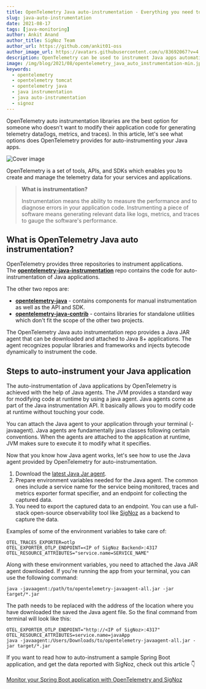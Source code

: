 ```yaml
---
title: OpenTelemetry Java auto-instrumentation - Everything you need to know
slug: java-auto-instrumentation
date: 2021-08-17
tags: [java-monitoring]
author: Ankit Anand
author_title: SigNoz Team
author_url: https://github.com/ankit01-oss
author_image_url: https://avatars.githubusercontent.com/u/83692067?v=4
description: OpenTelemetry can be used to instrument Java apps automatically through a Java JAR agent. The agent recognizes popular libraries and frameworks and injects bytecode dynamically to instrument the code...
image: /img/blog/2021/08/opentelemetry_java_auto_instrumentation-min.jpeg
keywords:
  - opentelemetry
  - opentelemetry tomcat
  - opentelemetry java
  - java instrumentation
  - java auto-instrumentation
  - signoz
---
```


OpenTelemetry auto instrumentation libraries are the best option for someone who doesn't want to modify their application code for generating telemetry data(logs, metrics, and traces). In this article, let's see what options does OpenTelemetry provides for auto-instrumenting your Java apps.

<!--truncate-->

![Cover image](/img/blog/2021/08/opentelemetry_java_auto_instrumentation-min.webp)

OpenTelemetry is a set of tools, APIs, and SDKs which enables you to create and manage the telemetry data for your services and applications.

> **What is instrumentation?**
>
> Instrumentation means the ability to measure the performance and to diagnose errors in your application code. Instrumenting a piece of software means generating relevant data like logs, metrics, and traces to gauge the software's performance.

## What is OpenTelemetry Java auto instrumentation?

OpenTelemetry provides three repositories to instrument applications. The <a href = "https://github.com/open-telemetry/opentelemetry-java-instrumentation" rel="noopener noreferrer nofollow" target="_blank" ><b>opentelemetry-java-instrumentation</b></a> repo contains the code for auto-instrumentation of Java applications.

The other two repos are:

- <a href = "https://github.com/open-telemetry/opentelemetry-java" rel="noopener noreferrer nofollow" target="_blank" ><b>opentelemetry-java</b></a> - contains components for manual instrumentation as well as the API and SDK.
- <a href = "https://github.com/open-telemetry/opentelemetry-java-contrib" rel="noopener noreferrer nofollow" target="_blank" ><b>opentelemetry-java-contrib</b></a> - contains libraries for standalone utilities which don't fit the scope of the other two projects.

The OpenTelemetry Java auto instrumentation repo provides a Java JAR agent that can be downloaded and attached to Java 8+ applications. The agent recognizes popular libraries and frameworks and injects bytecode dynamically to instrument the code.

## Steps to auto-instrument your Java application

The auto-instrumentation of Java applications by OpenTelemetry is achieved with the help of Java agents. The JVM provides a standard way for modifying code at runtime by using a java agent. Java agents come as part of the Java instrumentation API. It basically allows you to modify code at runtime without touching your code.

You can attach the Java agent to your application through your terminal (-javaagent). Java agents are fundamentally java classes following certain conventions. When the agents are attached to the application at runtime, JVM makes sure to execute it to modify what it specifies.

Now that you know how Java agent works, let's see how to use the Java agent provided by OpenTelemetry for auto-instrumentation.

1. Download the [latest Java Jar agent](https://github.com/open-telemetry/opentelemetry-java-instrumentation/releases/latest/download/opentelemetry-javaagent.jar).
2. Prepare environment variables needed for the Java agent. The common ones include a service name for the service being monitored, traces and metrics exporter format specifier, and an endpoint for collecting the captured data.
3. You need to export the captured data to an endpoint. You can use a full-stack open-source observability tool like [SigNoz](https://signoz.io/) as a backend to capture the data.

Examples of some of the environment variables to take care of:

```
OTEL_TRACES_EXPORTER=otlp
OTEL_EXPORTER_OTLP_ENDPOINT=<IP of SigNoz Backend>:4317
OTEL_RESOURCE_ATTRIBUTES="service.name=SERVICE_NAME"
```

Along with these environment variables, you need to attached the Java JAR agent downloaded. If you're running the app from your terminal, you can use the following command:

```
java -javaagent:/path/to/opentelemetry-javaagent-all.jar -jar target/*.jar
```

The path needs to be replaced with the address of the location where you have downloaded the saved the Java agent file. So the final command from terminal will look like this:

```
OTEL_EXPORTER_OTLP_ENDPOINT="http://<IP of SigNoz>:4317"
OTEL_RESOURCE_ATTRIBUTES=service.name=javaApp
java -javaagent:/Users/Downloads/to/opentelemetry-javaagent-all.jar -jar target/*.jar
```

If you want to read how to auto-instrument a sample Spring Boot application, and get the data reported with SigNoz, check out this article 👇 <br></br>
[Monitor your Spring Boot application with OpenTelemetry and SigNoz](https://signoz.io/blog/opentelemetry-spring-boot/)
